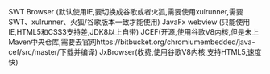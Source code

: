 

SWT Browser (默认使用IE,要切换成谷歌或者火狐,需要使用xulrunner,需要SWT、xulrunner、火狐/谷歌版本一致才能使用)
JavaFx webview (只能使用IE,HTML5和CSS3支持差,JDK8以上自带)
JCEF(开源,使用谷歌V8内核,但是未上Maven中央仓库,需要去官网https://bitbucket.org/chromiumembedded/java-cef/src/master/下载并编译)
JxBrowser(收费,使用谷歌V8内核,支持HTML5,速度快)
